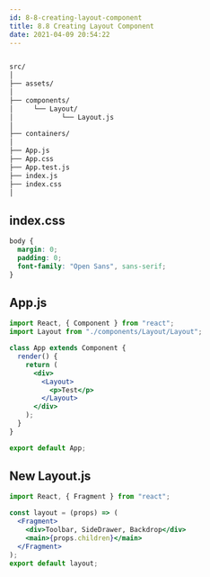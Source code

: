```yaml
---
id: 8-8-creating-layout-component
title: 8.8 Creating Layout Component
date: 2021-04-09 20:54:22
---
```


```bash

src/
│
├── assets/
│
├── components/
│     └── Layout/
│            └── Layout.js
│
├── containers/
│
├── App.js
├── App.css
├── App.test.js
├── index.js
├── index.css
│
```

## index.css

```css title="index.css" {}
body {
  margin: 0;
  padding: 0;
  font-family: "Open Sans", sans-serif;
}
```

## App.js

```jsx title="App.js" {}
import React, { Component } from "react";
import Layout from "./components/Layout/Layout";

class App extends Component {
  render() {
    return (
      <div>
        <Layout>
          <p>Test</p>
        </Layout>
      </div>
    );
  }
}

export default App;
```

## New Layout.js

```jsx title="Layout.js" {}
import React, { Fragment } from "react";

const layout = (props) => (
  <Fragment>
    <div>Toolbar, SideDrawer, Backdrop</div>
    <main>{props.children}</main>
  </Fragment>
);
export default layout;
```
